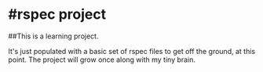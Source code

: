 #rspec project
=====
##This is a learning project.

It's just populated with a basic set of rspec files to get off the ground, at this point.
The project will grow once along with my tiny brain. 
